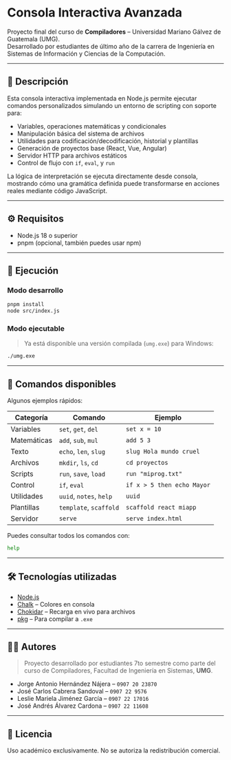 
# Consola Interactiva Avanzada

Proyecto final del curso de **Compiladores** – Universidad Mariano Gálvez de Guatemala (UMG).  
Desarrollado por estudiantes de último año de la carrera de Ingeniería en Sistemas de Información y Ciencias de la Computación.

---

## 📌 Descripción

Esta consola interactiva implementada en Node.js permite ejecutar comandos personalizados simulando un entorno de scripting con soporte para:

- Variables, operaciones matemáticas y condicionales
- Manipulación básica del sistema de archivos
- Utilidades para codificación/decodificación, historial y plantillas
- Generación de proyectos base (React, Vue, Angular)
- Servidor HTTP para archivos estáticos
- Control de flujo con `if`, `eval`, y `run`

La lógica de interpretación se ejecuta directamente desde consola, mostrando cómo una gramática definida puede transformarse en acciones reales mediante código JavaScript.

---

## ⚙️ Requisitos

- Node.js 18 o superior
- pnpm (opcional, también puedes usar npm)

---

## 🚀 Ejecución

### Modo desarrollo

```bash
pnpm install
node src/index.js
````

### Modo ejecutable

> Ya está disponible una versión compilada (`umg.exe`) para Windows:

```bash
./umg.exe
```

---

## 🧠 Comandos disponibles

Algunos ejemplos rápidos:

| Categoría   | Comando                 | Ejemplo                    |
| ----------- | ----------------------- | -------------------------- |
| Variables   | `set`, `get`, `del`     | `set x = 10`               |
| Matemáticas | `add`, `sub`, `mul`     | `add 5 3`                  |
| Texto       | `echo`, `len`, `slug`   | `slug Hola mundo cruel`    |
| Archivos    | `mkdir`, `ls`, `cd`     | `cd proyectos`             |
| Scripts     | `run`, `save`, `load`   | `run "miprog.txt"`         |
| Control     | `if`, `eval`            | `if x > 5 then echo Mayor` |
| Utilidades  | `uuid`, `notes`, `help` | `uuid`                     |
| Plantillas  | `template`, `scaffold`  | `scaffold react miapp`     |
| Servidor    | `serve`                 | `serve index.html`         |

Puedes consultar todos los comandos con:

```bash
help
```

---

## 🛠️ Tecnologías utilizadas

* [Node.js](https://nodejs.org/)
* [Chalk](https://www.npmjs.com/package/chalk) – Colores en consola
* [Chokidar](https://www.npmjs.com/package/chokidar) – Recarga en vivo para archivos
* [pkg](https://github.com/vercel/pkg) – Para compilar a `.exe`

---

## 🧑‍💻 Autores

> Proyecto desarrollado por estudiantes 7to semestre como parte del curso de Compiladores, Facultad de Ingeniería en Sistemas, **UMG**.

* Jorge Antonio Hernández Nájera – `0907 20 23870`
* José Carlos Cabrera Sandoval – `0907 22 9576`
* Leslie Mariela Jiménez García – `0907 22 17016`
* José Andrés Álvarez Cardona – `0907 22 11608`

---

## 🧾 Licencia

Uso académico exclusivamente. No se autoriza la redistribución comercial.

```


